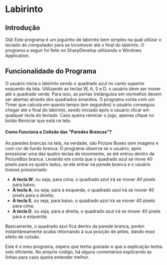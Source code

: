 # Labirinto
## Introdução
Olá! Este programa é um joguinho de labirinto bem simples na qual utilizar o teclado do computador para se locomover até o final do labirinto. O programa a seguir foi feito no SharpDevelop utilizando o Windows Application.
&nbsp;

## Funcionalidade do Programa
O usuário inicia o labirinto sendo o quadrado azul no canto superior esquerdo da tela. Utilizando as teclas W, A, S e D, o usuário deve ser mover até o quadrado verde. Para isso, as portas (retângulos em vermelho) devem ser abertas através dos quadrados amarelos. O programa conta com um Timer que calcula em quanto tempo (em segundos) o usuário conseguiu chegar até o final do labirinto, sendo iniciado após o usuário clicar em qualquer tecla do teclado. Caso queira reiniciar o jogo, apenas clique no botão Reiniciar que está na tela.

#### Como Funciona a Colisão das "Paredes Brancas"?
As paredes brancas na tela, na verdade, são Picture Boxes sem imagens e com cor de fundo branca. O programa observa se o usuário, após pressionar uma das quatro teclas de movimento, se ele entrou dentro da PictureBox branca. Levando em conta que o quadrado azul se move 40 pixels para os quatro lados, se ele entrar na parede branca e o usuário tivesse pressionado:
- **A tecla W**, ou seja, para cima, o quadrado azul irá se mover 40 pixels para baixo;
- **A tecla A**, ou seja, para a esquerda, o quadrado azul irá se mover 40 pixels para a direita;
- **A tecla S**, ou seja, para baixo, o quadrado azul irá se mover 40 pixels para cima;
- **A tecla D**, ou seja, para a direita, o quadrado azul irá se mover 40 pixels para a esquerda;

Basicamente, o quadrado azul fica dentro da parede branca, porém instantâneamente acaba retornando à sua posição de antes, dando esse efeito de colisão.

Este é o meu programa, espero que tenha gostado e que a explicação tenha sido eficiente. No próprio código, há alguns comentários explicando as linhas para caso queira entender melhor.
